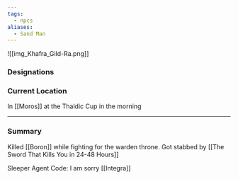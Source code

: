 ```yaml
---
tags:
  - npcs
aliases:
  - Sand Man
---
```

![[img_Khafra_Gild-Ra.png]]

### Designations


### Current Location
In [[Moros]] at the Thaldic Cup in the morning

___
### Summary
Killed [[Boron]] while fighting for the warden throne.
Got stabbed by [[The Sword That Kills You in 24-48 Hours]]

Sleeper Agent Code: I am sorry [[Integra]]
